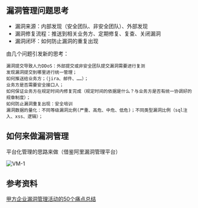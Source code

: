 ## 漏洞管理问题思考
* 漏洞来源：内部发现（安全团队、非安全团队）、外部发现
* 漏洞修复流程：推送到相关业务方、定期修复、复查、关闭漏洞
* 漏洞闭环：如何防止漏洞的重复出现

由几个问题引发新的思考：

```
漏洞提交导致人力DDoS：外部提交或非安全团队提交漏洞需要进行复测
发现漏洞提交到哪里进行统一管理；
如何推送给业务方；（jira、邮件、……）；
业务方是否需要安全接口人；
如何保证业务方在规定时间内修复完成（规定时间的依据是什么？与业务方是否有统一协调好的规章制度）；
如何防止漏洞重复出现：安全培训
漏洞数据的量化：不同等级漏洞比例(严重、高危、中危、低危)；不同类型漏洞比例（sql注入、xss、逻辑）；
```

## 如何来做漏洞管理
平台化管理的思路来做（借鉴阿里漏洞管理平台）

![VM-1](https://github.com/bloodzer0/Enterprise_Security_Build--Open_Source/raw/master/Application%20Security/Vulnerability%20Management/img/VM-1.png)

## 参考资料
[甲方企业漏洞管理活动的50个痛点总结](https://mp.weixin.qq.com/s/PbQKGiXRVFp9jmvFwDUrTA)
